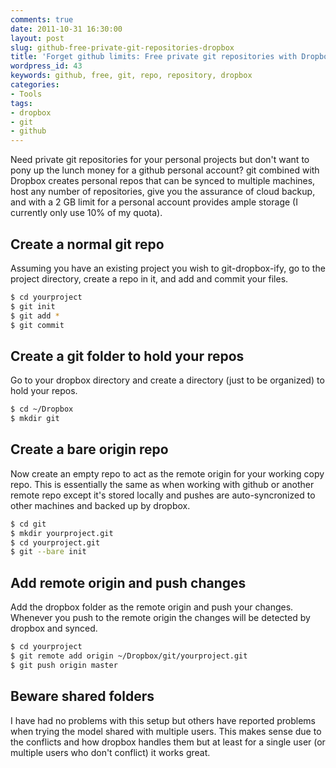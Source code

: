 ```yaml
---
comments: true
date: 2011-10-31 16:30:00
layout: post
slug: github-free-private-git-repositories-dropbox
title: 'Forget github limits: Free private git repositories with Dropbox'
wordpress_id: 43
keywords: github, free, git, repo, repository, dropbox
categories:
- Tools
tags:
- dropbox
- git
- github
---
```


Need private git repositories for your personal projects but don't want to pony up the lunch money for a github personal account? git combined with Dropbox creates personal repos that can be synced to multiple machines, host any number of repositories, give you the assurance of cloud backup, and with a 2 GB limit for a personal account provides ample storage (I currently only use 10% of my quota).

<!-- more -->

## Create a normal git repo

Assuming you have an existing project you wish to git-dropbox-ify, go to the project directory, create a repo in it, and add and commit your files.

```sh
$ cd yourproject
$ git init
$ git add *
$ git commit
```

## Create a git folder to hold your repos

Go to your dropbox directory and create a directory (just to be organized) to hold your repos.

```sh
$ cd ~/Dropbox
$ mkdir git
```

## Create a bare origin repo

Now create an empty repo to act as the remote origin for your working copy repo. This is essentially the same as when working with github or another remote repo except it's stored locally and pushes are auto-syncronized to other machines and backed up by dropbox.

```sh
$ cd git
$ mkdir yourproject.git
$ cd yourproject.git
$ git --bare init
```

## Add remote origin and push changes

Add the dropbox folder as the remote origin and push your changes. Whenever you push to the remote origin the changes will be detected by dropbox and synced.

```sh
$ cd yourproject
$ git remote add origin ~/Dropbox/git/yourproject.git
$ git push origin master
```

## Beware shared folders

I have had no problems with this setup but others have reported problems when trying the model shared with multiple users. This makes sense due to the conflicts and how dropbox handles them but at least for a single user (or multiple users who don't conflict) it works great.

